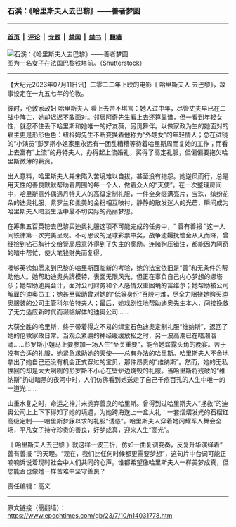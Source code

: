 ### 石溪：《哈里斯夫人去巴黎》——善者梦圆

---

#### [首页](../../../..?n14031778) &nbsp;|&nbsp; [评论](../../../../../epoch-comment?n14031778) &nbsp;|&nbsp; [专题](../../../../../epoch-special?n14031778) &nbsp;|&nbsp; [禁闻](../../../../../epoch-news?n14031778) &nbsp;|&nbsp; [禁书](../../../../../books?n14031778) &nbsp;|&nbsp; [翻墙](https://github.com/gfw-breaker/nogfw/blob/master/README.md?n14031778)


<div><img alt="石溪：《哈里斯夫人去巴黎》——善者梦圆" class="attachment-djy_600_400 size-djy_600_400 wp-post-image" src="https://i.epochtimes.com/assets/uploads/2023/07/id14031041-shutterstock_2167061949-600x400.jpg"/>
<div class="caption">
 图为一名女子在法国巴黎铁塔前。（Shutterstock）
</div></div><hr/><div class="post_content" id="artbody" itemprop="articleBody">
 <!-- article content begin -->
 <p>
  【大纪元2023年07月11日讯】二零二二年上映的电影《
  <ok href="https://www.epochtimes.com/gb/tag/%E5%93%88%E9%87%8C%E6%96%AF%E5%A4%AB%E4%BA%BA.html">
   哈里斯夫人
  </ok>
  去巴黎》，故事设定在一九五七年的伦敦。
 </p>
 <p>
  彼时，伦敦家政妇
  <ok href="https://www.epochtimes.com/gb/tag/%E5%93%88%E9%87%8C%E6%96%AF%E5%A4%AB%E4%BA%BA.html">
   哈里斯夫人
  </ok>
  看上去苦不堪言：她人过中年，尽管丈夫早已在二战中阵亡，她却迟迟不敢面对。邻居阿奇先生看上去还算靠谱，但一看到年轻女性，就忍不住丢下哈里斯和她唯一的好友薇，另觅舞伴。以做家政为生的她面对的雇主更是形形色色：纽科姆先生不断变换着他称为“外甥女”的年轻情人；总在试镜的“小演员”彭罗斯小姐家里永远有一团乱糟糟等待着哈里斯周而复始的工作；而看上去富有“上流”的丹特夫人，办得起上流婚礼，买得了高定礼服，但偏偏要拖欠哈里斯微薄的薪资。
 </p>
 <p>
  出人意料，哈里斯夫人并未陷入苦境难以自拔，甚至没有抱怨。她逆风而行，总是用天性的善良默默帮助着周围的每一个人，做着众人的“天使”。在一次整理房间中，哈里斯意外偶遇丹特夫人的高级定制礼服，一件全身缀满亮片，宝珠，缤纷花朵的迪奥礼服，紫罗兰和柔美的金粉相互映衬，静静的散发迷人的光芒，瞬间成为哈里斯夫人暗淡生活中最不切实际的亮丽梦想。
 </p>
 <p>
  在筹集五百英镑去巴黎买迪奥礼服这项不可能完成的任务中，“
  <ok href="https://www.epochtimes.com/gb/tag/%E5%96%84%E6%9C%89%E5%96%84%E6%8A%A5.html">
   善有善报
  </ok>
  ”这一人间铁律第一次完美呈现。不可思议的足球彩票中奖，战争遗孀抚恤金从天而降，曾经捡到钻石胸针交给警局后意外得到了失主的奖励。连赌狗压错注，都能因为阿奇的暗中帮忙，使大笔钱财失而复得。
 </p>
 <p>
  凑够英镑如愿来到巴黎的哈里斯面临新的考验，她的法宝依旧是“善”和无条件的帮助他人。她帮助迪奥头牌模特，表面无限风光，但正在辜负自己内心梦想的娜塔莎；她帮助迪奥会计，面对公司财务和个人感情双重困境的富维尔；她帮助被公司解雇的迪奥员工；她甚至帮助曾对她的“低等身份”百般刁难，尽全力阻挠她购买迪奥服装的公司主管科尔伯特夫人；最后，她戏剧性地帮助迪奥先生本人，间接挽救了无力适应新时代而濒临解体的迪奥公司……
 </p>
 <p>
  大获全胜的哈里斯，终于带着得之不易的绿宝石色迪奥定制礼服“维纳斯”，返回了她的伦敦家政日常。当观众紧绷的神经缓缓放松之时，另一波高潮已在暗潮汹涌……彭罗斯小姐马上要参加一场人生“至关重要”，能令她崭露头角的晚宴。苦于没有合适的礼服，她紧急求助她的天使——总有办法的哈里斯。哈里斯夫人不舍地拿出了她自己还没有机会正式穿过的宝贝，那件昂贵的“维纳斯”。然而，她的无私换回的却是大大咧咧的彭罗斯不小心在壁炉边烧毁的礼服。当哈里斯将残破的“维纳斯”扔进暗黑的夜河中时，人们仿佛看到她送走了自己千疮百孔的人生中唯一的一道光……
 </p>
 <p>
  山重水复之时，命运之神并未抛弃善良的哈里斯。曾得到过哈里斯夫人“拯救”的迪奥公司上上下下得知了她的境遇，为她跨海送上一盒大礼：一套熠熠发光的石榴红高级定制——哈里斯梦寐以求的礼服“诱惑”。哈里斯夫人穿着她闪耀军人舞会全场，平凡女子持守珍贵的善良，好梦成真，迎来人生“高光”。
 </p>
 <p>
  《
  <ok href="https://www.epochtimes.com/gb/tag/%E5%93%88%E9%87%8C%E6%96%AF%E5%A4%AB%E4%BA%BA%E5%8E%BB%E5%B7%B4%E9%BB%8E.html">
   哈里斯夫人去巴黎
  </ok>
  》就这样一波三折，仿如一曲复调变奏，反复升华演绎着“
  <ok href="https://www.epochtimes.com/gb/tag/%E5%96%84%E6%9C%89%E5%96%84%E6%8A%A5.html">
   善有善报
  </ok>
  ”的天理。“现在，我们比任何时候都更需要梦想”，这句片中台词可能正喃喃诉说着现时社会中人们共同的心声。谁都希望像哈里斯夫人一样美梦成真，但您能否也像她一样苦难中坚守善良？
 </p>
 <p>
  责任编辑：高义
 </p>
 <!-- article content end -->
 <div id="below_article_ad">
 </div>
</div>


---

原文链接（需翻墙）：https://www.epochtimes.com/gb/23/7/10/n14031778.htm